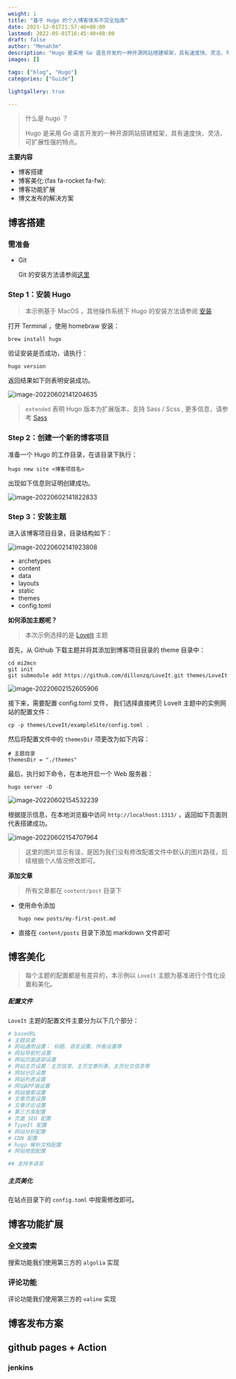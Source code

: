 ```yaml
---
weight: 1
title: "基于 Hugo 的个人博客体系不完全指南"
date: 2021-12-01T21:57:40+08:00
lastmod: 2022-05-01T16:45:40+08:00
draft: false
author: "Menah3m"
description: "Hugo 是采用 Go 语言开发的一种开源网站搭建框架，具有速度快、灵活、可扩展性强的特点。"
images: []

tags: ["blog", "Hugo"]
categories: ["Guide"]

lightgallery: true

---
```




> 什么是 hugo ？
>
> Hugo 是采用 Go 语言开发的一种开源网站搭建框架，具有速度快、灵活、可扩展性强的特点。

<!--more-->

**主要内容**

- 博客搭建
- 博客美化:(fas fa-rocket fa-fw): 
- 博客功能扩展
- 博文发布的解决方案



## 博客搭建



### 需准备

- Git

  Git 的安装方法请参阅[这里](https://git-scm.com/book/zh/v2/%E8%B5%B7%E6%AD%A5-%E5%AE%89%E8%A3%85-Git)

   

### Step 1：安装 Hugo

> 本示例基于 MacOS ，其他操作系统下 Hugo 的安装方法请参阅 [安装](https://www.gohugo.cn/getting-started/installing/)

打开 Terminal ，使用 homebraw 安装：

```shell
brew install hugo
```

验证安装是否成功，请执行：

```shell
hugo version
```

返回结果如下则表明安装成功。

![image-20220602141204635](https://menah3m-image-bucket.oss-cn-chengdu.aliyuncs.com/img/image-20220602141204635.png)



> `extended` 表明 Hugo 版本为扩展版本，支持 Sass / Scss , 更多信息，请参考 [Sass](https://www.sass.hk/) 



### Step 2：创建一个新的博客项目

准备一个 Hugo 的工作目录，在该目录下执行：

```shell
hugo new site <博客项目名>
```

出现如下信息则证明创建成功。

![image-20220602141822833](https://menah3m-image-bucket.oss-cn-chengdu.aliyuncs.com/img/image-20220602141822833.png)



### Step 3：安装主题

进入该博客项目目录，目录结构如下：

![image-20220602141923808](https://menah3m-image-bucket.oss-cn-chengdu.aliyuncs.com/img/image-20220602141923808.png)

- archetypes
- content
- data
- layouts
- static
- themes
- config.toml



**如何添加主题呢？**

> 本次示例选择的是 [LoveIt](https://github.com/dillonzq/LoveIt) 主题

首先，从 Github 下载主题并将其添加到博客项目目录的 theme 目录中：

```shell
cd mi2mcn
git init
git submodule add https://github.com/dillonzq/LoveIt.git themes/LoveIt
```

![image-20220602152605906](https://menah3m-image-bucket.oss-cn-chengdu.aliyuncs.com/img/image-20220602152605906.png)

接下来，需要配置 config.toml 文件， 我们选择直接拷贝 LoveIt 主题中的实例网站的配置文件：

```shell
cp -p themes/LoveIt/exampleSite/config.toml .
```

然后将配置文件中的 `themesDir` 项更改为如下内容：

```shell
# 主题目录
themesDir = "./themes"
```

最后，执行如下命令，在本地开启一个 Web 服务器：

```shell
hugo server -D
```

![image-20220602154532239](https://menah3m-image-bucket.oss-cn-chengdu.aliyuncs.com/img/image-20220602154532239.png)

根据提示信息，在本地浏览器中访问 `http://localhost:1313/`  ，返回如下页面则代表搭建成功。

![image-20220602154707964](https://menah3m-image-bucket.oss-cn-chengdu.aliyuncs.com/img/image-20220602154707964.png)

> 这里的图片显示有误，是因为我们没有修改配置文件中默认的图片路径，后续根据个人情况修改即可。



**添加文章**

> 所有文章都在 `content/post` 目录下

- 使用命令添加

  ```
  hugo new posts/my-first-post.md
  ```

- 直接在 `content/posts` 目录下添加 markdown 文件即可



## 博客美化

> 每个主题的配置都是有差异的，本示例以 `LoveIt` 主题为基准进行个性化设置和美化。

##### 配置文件

`LoveIt` 主题的配置文件主要分为以下几个部分：

```toml
# baseURL
# 主题目录
# 网站通用设置： 标题、语言设置、作者设置等
# 网站导航栏设置
# 网站页面底部设置
# 网站主页设置：主页信息、主页文章列表、主页社交信息等
# 网站分区设置
# 网站列表设置
# 网站APP端设置
# 网站搜索设置
# 文章页面设置
# 文章评论设置
# 第三方库配置
# 页面 SEO 配置
# TypeIt 配置
# 网站分析配置
# CDN 配置
# hugo 解析文档配置
# 网站地图配置

## 支持多语言
```

##### 主页美化

在站点目录下的 `config.toml` 中按需修改即可。



## 博客功能扩展

### 全文搜索

搜索功能我们使用第三方的 `algolia` 实现

### 评论功能

评论功能我们使用第三方的 `valine` 实现

## 博客发布方案

## github pages + Action

### jenkins 




